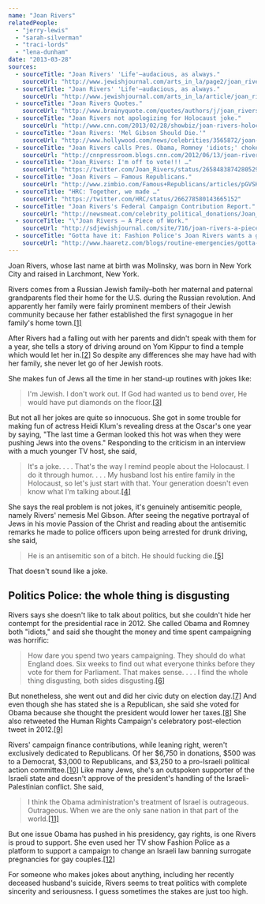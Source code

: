 ```yaml
---
name: "Joan Rivers"
relatedPeople:
  - "jerry-lewis"
  - "sarah-silverman"
  - "traci-lords"
  - "lena-dunham"
date: "2013-03-28"
sources:
  - sourceTitle: "Joan Rivers' 'Life'–audacious, as always."
    sourceUrl: "http://www.jewishjournal.com/arts_in_la/page2/joan_rivers_life_audacious_as_always_20071228"
  - sourceTitle: "Joan Rivers' 'Life'–audacious, as always."
    sourceUrl: "http://www.jewishjournal.com/arts_in_la/article/joan_rivers_life_audacious_as_always_20071228"
  - sourceTitle: "Joan Rivers Quotes."
    sourceUrl: "http://www.brainyquote.com/quotes/authors/j/joan_rivers.html?vm=l"
  - sourceTitle: "Joan Rivers not apologizing for Holocaust joke."
    sourceUrl: "http://www.cnn.com/2013/02/28/showbiz/joan-rivers-holocaust-joke"
  - sourceTitle: "Joan Rivers: 'Mel Gibson Should Die.'"
    sourceUrl: "http://www.hollywood.com/news/celebrities/3565872/joan-rivers-mel-gibson-should-die"
  - sourceTitle: "Joan Rivers calls Pres. Obama, Romney 'idiots;' chokes up over how 'terribly sad' life can be."
    sourceUrl: "http://cnnpressroom.blogs.cnn.com/2012/06/13/joan-rivers-calls-pres-obama-romney-idiots-chokes-up-over-how-terribly-sad-life-can-be/"
  - sourceTitle: "Joan_Rivers: I'm off to vote!!! …"
    sourceUrl: "https://twitter.com/Joan_Rivers/status/265848387428052992"
  - sourceTitle: "Joan Rivers – Famous Republicans."
    sourceUrl: "http://www.zimbio.com/Famous+Republicans/articles/pGVSK3tjIQx/Joan+Rivers"
  - sourceTitle: "HRC: Together, we made …"
    sourceUrl: "https://twitter.com/HRC/status/266278580143665152"
  - sourceTitle: "Joan Rivers's Federal Campaign Contribution Report."
    sourceUrl: "http://newsmeat.com/celebrity_political_donations/Joan_Rivers.php"
  - sourceTitle: "\"Joan Rivers – A Piece of Work."
    sourceUrl: "http://sdjewishjournal.com/site/716/joan-rivers-a-piece-of-work/"
  - sourceTitle: "Gotta have it: Fashion Police's Joan Rivers wants a gay Israeli couple to be able to have a baby."
    sourceUrl: "http://www.haaretz.com/blogs/routine-emergencies/gotta-have-it-fashion-police-s-joan-rivers-wants-a-gay-israeli-couple-to-be-able-to-have-a-baby.premium-1.508862"
---
```


Joan Rivers, whose last name at birth was Molinsky, was born in New York City and raised in Larchmont, New York.

Rivers comes from a Russian Jewish family–both her maternal and paternal grandparents fled their home for the U.S. during the Russian revolution. And apparently her family were fairly prominent members of their Jewish community because her father established the first synagogue in her family's home town.<a class="source-citation" href="http://www.jewishjournal.com/arts_in_la/page2/joan_rivers_life_audacious_as_always_20071228" title="Joan Rivers&apos; &apos;Life&apos;–audacious, as always.">[1]</a>

After Rivers had a falling out with her parents and didn't speak with them for a year, she tells a story of driving around on Yom Kippur to find a temple which would let her in.<a class="source-citation" href="http://www.jewishjournal.com/arts_in_la/article/joan_rivers_life_audacious_as_always_20071228" title="Joan Rivers&apos; &apos;Life&apos;–audacious, as always.">[2]</a> So despite any differences she may have had with her family, she never let go of her Jewish roots.

She makes fun of Jews all the time in her stand-up routines with jokes like:

>I'm Jewish. I don't work out. If God had wanted us to bend over, He would have put diamonds on the floor.<a class="source-citation" href="http://www.brainyquote.com/quotes/authors/j/joan_rivers.html?vm=l" title="Joan Rivers Quotes.">[3]</a>

But not all her jokes are quite so innocuous. She got in some trouble for making fun of actress Heidi Klum's revealing dress at the Oscar's one year by saying, "The last time a German looked this hot was when they were pushing Jews into the ovens." Responding to the criticism in an interview with a much younger TV host, she said,

>It's a joke. . . . That's the way I remind people about the Holocaust. I do it through humor. . . . My husband lost his entire family in the Holocaust, so let's just start with that. Your generation doesn't even know what I'm talking about.<a class="source-citation" href="http://www.cnn.com/2013/02/28/showbiz/joan-rivers-holocaust-joke" title="Joan Rivers not apologizing for Holocaust joke.">[4]</a>

She says the real problem is not jokes, it's genuinely antisemitic people, namely Rivers' nemesis Mel Gibson. After seeing the negative portrayal of Jews in his movie Passion of the Christ and reading about the antisemitic remarks he made to police officers upon being arrested for drunk driving, she said,

>He is an antisemitic son of a bitch. He should fucking die.<a class="source-citation" href="http://www.hollywood.com/news/celebrities/3565872/joan-rivers-mel-gibson-should-die" title="Joan Rivers: &apos;Mel Gibson Should Die.&apos;">[5]</a>

That doesn't sound like a joke.


## Politics Police: the whole thing is disgusting

Rivers says she doesn't like to talk about politics, but she couldn't hide her contempt for the presidential race in 2012. She called Obama and Romney both "idiots," and said she thought the money and time spent campaigning was horrific:

>How dare you spend two years campaigning. They should do what England does. Six weeks to find out what everyone thinks before they vote for them for Parliament. That makes sense. . . . I find the whole thing disgusting, both sides disgusting.<a class="source-citation" href="http://cnnpressroom.blogs.cnn.com/2012/06/13/joan-rivers-calls-pres-obama-romney-idiots-chokes-up-over-how-terribly-sad-life-can-be/" title="Joan Rivers calls Pres. Obama, Romney &apos;idiots;&apos; chokes up over how &apos;terribly sad&apos; life can be.">[6]</a>

But nonetheless, she went out and did her civic duty on election day.<a class="source-citation" href="https://twitter.com/Joan_Rivers/status/265848387428052992" title="Joan_Rivers: I&apos;m off to vote!!! …">[7]</a> And even though she has stated she is a Republican, she said she voted for Obama because she thought the president would lower her taxes.<a class="source-citation" href="http://www.zimbio.com/Famous+Republicans/articles/pGVSK3tjIQx/Joan+Rivers" title="Joan Rivers – Famous Republicans.">[8]</a> She also retweeted the Human Rights Campaign's celebratory post-election tweet in 2012.<a class="source-citation" href="https://twitter.com/HRC/status/266278580143665152" title="HRC: Together, we made …">[9]</a>

Rivers' campaign finance contributions, while leaning right, weren't exclusively dedicated to Republicans. Of her $6,750 in donations, $500 was to a Democrat, $3,000 to Republicans, and $3,250 to a pro-Israeli political action committee.<a class="source-citation" href="http://newsmeat.com/celebrity_political_donations/Joan_Rivers.php" title="Joan Rivers&apos;s Federal Campaign Contribution Report.">[10]</a> Like many Jews, she's an outspoken supporter of the Israeli state and doesn't approve of the president's handling of the Israeli-Palestinian conflict. She said,

>I think the Obama administration's treatment of Israel is outrageous. Outrageous. When we are the only sane nation in that part of the world.<a class="source-citation" href="http://sdjewishjournal.com/site/716/joan-rivers-a-piece-of-work/" title="&quot;Joan Rivers – A Piece of Work.">[11]</a>

But one issue Obama has pushed in his presidency, gay rights, is one Rivers is proud to support. She even used her TV show Fashion Police as a platform to support a campaign to change an Israeli law banning surrogate pregnancies for gay couples.<a class="source-citation" href="http://www.haaretz.com/blogs/routine-emergencies/gotta-have-it-fashion-police-s-joan-rivers-wants-a-gay-israeli-couple-to-be-able-to-have-a-baby.premium-1.508862" title="Gotta have it: Fashion Police&apos;s Joan Rivers wants a gay Israeli couple to be able to have a baby.">[12]</a>

For someone who makes jokes about anything, including her recently deceased husband's suicide, Rivers seems to treat politics with complete sincerity and seriousness. I guess sometimes the stakes are just too high.